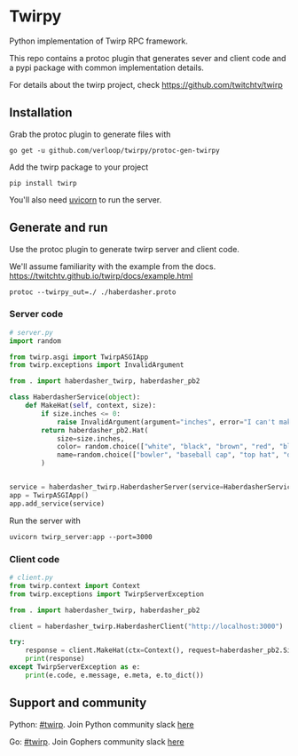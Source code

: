 # Twirpy

Python implementation of Twirp RPC framework.

This repo contains a protoc plugin that generates sever and client code and a pypi package with common implementation details.

For details about the twirp project, check https://github.com/twitchtv/twirp

## Installation

Grab the protoc plugin to generate files with

```
go get -u github.com/verloop/twirpy/protoc-gen-twirpy
```

Add the twirp package to your project
```
pip install twirp
```

You'll also need [uvicorn](https://www.uvicorn.org/) to run the server.

## Generate and run
Use the protoc plugin to generate twirp server and client code.

We'll assume familiarity with the example from the docs. https://twitchtv.github.io/twirp/docs/example.html

```
protoc --twirpy_out=./ ./haberdasher.proto
```

### Server code
```python
# server.py
import random

from twirp.asgi import TwirpASGIApp
from twirp.exceptions import InvalidArgument

from . import haberdasher_twirp, haberdasher_pb2

class HaberdasherService(object):
    def MakeHat(self, context, size):
        if size.inches <= 0:
            raise InvalidArgument(argument="inches", error="I can't make a hat that small!")
        return haberdasher_pb2.Hat(
            size=size.inches,
            color= random.choice(["white", "black", "brown", "red", "blue"]),
            name=random.choice(["bowler", "baseball cap", "top hat", "derby"])
        )


service = haberdasher_twirp.HaberdasherServer(service=HaberdasherService())
app = TwirpASGIApp()
app.add_service(service)
```

Run the server with
```
uvicorn twirp_server:app --port=3000
```

### Client code

```python
# client.py
from twirp.context import Context
from twirp.exceptions import TwirpServerException

from . import haberdasher_twirp, haberdasher_pb2

client = haberdasher_twirp.HaberdasherClient("http://localhost:3000")

try:
    response = client.MakeHat(ctx=Context(), request=haberdasher_pb2.Size(inches=12))
    print(response)
except TwirpServerException as e:
    print(e.code, e.message, e.meta, e.to_dict())
```


## Support and community
Python: [#twirp](https://python-community.slack.com/messages/twirp). Join Python community slack [here](https://pythoncommunity.herokuapp.com)

Go: [#twirp](https://gophers.slack.com/messages/twirp). Join Gophers community slack [here](https://invite.slack.golangbridge.org)
